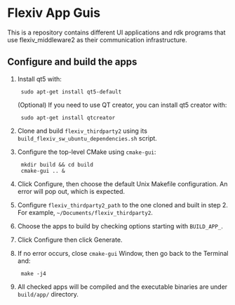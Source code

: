 Flexiv App Guis
===============

This is a repository contains different UI applications and rdk programs that use flexiv_middleware2 as their communication infrastructure. 

Configure and build the apps
-------------------------------

1. Install qt5 with:

        sudo apt-get install qt5-default

    (Optional) If you need to use QT creator, you can install qt5 creator with:

        sudo apt-get install qtcreator

2. Clone and build ``flexiv_thirdparty2`` using its ``build_flexiv_sw_ubuntu_dependencies.sh`` script.
3. Configure the top-level CMake using ``cmake-gui``:

        mkdir build && cd build
        cmake-gui .. &

4. Click Configure, then choose the default Unix Makefile configuration. An error will pop out, which is expected.
5. Configure ``flexiv_thirdparty2_path`` to the one cloned and built in step 2. For example, ``~/Documents/flexiv_thirdparty2``.
6. Choose the apps to build by checking options starting with ``BUILD_APP_``.
7. Click Configure then click Generate.
8. If no error occurs, close ``cmake-gui`` Window, then go back to the Terminal and:

        make -j4

9. All checked apps will be compiled and the executable binaries are under ``build/app/`` directory.
